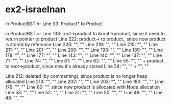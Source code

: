 # ex2-israelnan

in ProductBST.h-
Line 33: Product* to Product

in ProductBST.c-
Line 138: root->product to &root->product, since it need to return pointer to product
Line 222: product-> to product., since now product is stored by reference
Line 220: "", ""
Line 219: "", ""
Line 210: "", ""
Line 211: "", ""
Line 201: "", ""
Line 200: "", ""
Line 193: "", ""
Line 189: "", ""
Line 178: "", ""
Line 177: "", ""
Line 143: "", ""
Line 140: "", ""
Line 137: "", ""
Line 77: "", ""
Line 74: "", ""
Line 61: "", ""
Line 62: "", ""
Line 55: "", "" + product to root->product, since now it's already stored
Line 54: "", "" + "", ""

Line 212: deleted (by commenting), since product is no longer heap allocated
Line 213: "", ""
Line 202: "", ""
Line 203: "", ""
Line 180: "", ""
Line 179: "", ""
Line 60: "", since now product is allocated with Node allocation
Line 53: "", ""
Line 52: "", ""
Line 51: "", ""
Line 50: "", ""
Line 49: "", ""
Line 48: "", ""